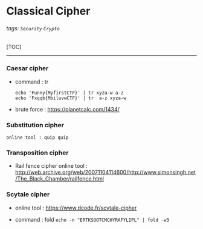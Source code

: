 # Classical Cipher
###### tags: `Security` `Crypto`

[TOC]

---

### Caesar cipher
* command : tr
    ```
    echo 'Funny{MyfirstCTF}' | tr xyza-w a-z 
    echo 'Fxqqb{MbiluvwCTF}' | tr  a-z xyza-w 
    ```
* brute force : https://planetcalc.com/1434/
    
### Substitution cipher
    online tool : quip quip
    
### Transposition cipher
* Rail fence cipher
    online tool : http://web.archive.org/web/20071104114600/http://www.simonsingh.net/The_Black_Chamber/railfence.html

### Scytale cipher
* online tool : https://www.dcode.fr/scytale-cipher

* command : fold
`echo -n "ERTKSOOTCMCHYRAFYLIPL" | fold -w3`

